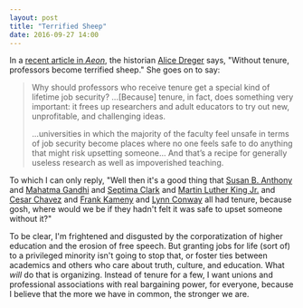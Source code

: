 ```yaml
---
layout: post
title: "Terrified Sheep"
date: 2016-09-27 14:00
---
```


In a [recent article in *Aeon*](https://aeon.co/ideas/without-tenure-academics-are-becoming-terrified-sheep),
the historian [Alice Dreger](https://aeon.co/users/alice-dreger) says,
"Without tenure, professors become terrified sheep."
She goes on to say:

> Why should professors who receive tenure get a special kind of lifetime job security?
> ...[Because] tenure, in fact, does something very important:
> it frees up researchers and adult educators to try out new, unprofitable, and challenging ideas.
>
> ...universities in which the majority of the faculty feel unsafe in terms of job security
> become places where no one feels safe to do anything that might risk upsetting someone...
> And that’s a recipe for generally useless research as well as impoverished teaching.

To which I can only reply,
"Well then it's a good thing that [Susan B. Anthony](https://en.wikipedia.org/wiki/Susan_B._Anthony)
and [Mahatma Gandhi](https://en.wikipedia.org/wiki/Mahatma_Gandhi)
and [Septima Clark](https://en.wikipedia.org/wiki/Septima_Poinsette_Clark)
and [Martin Luther King Jr.](https://en.wikipedia.org/wiki/Martin_Luther_King_Jr.)
and [Cesar Chavez](https://en.wikipedia.org/wiki/Cesar_Chavez)
and [Frank Kameny](https://en.wikipedia.org/wiki/Frank_Kameny)
and [Lynn Conway](https://en.wikipedia.org/wiki/Lynn_Conway)
all had tenure,
because gosh,
where would we be if they hadn't felt it was safe to upset someone without it?"

To be clear,
I'm frightened and disgusted by the corporatization of higher education
and the erosion of free speech.
But granting jobs for life (sort of) to a privileged minority isn't going to stop that,
or foster ties between academics and others who care about truth, culture, and education.
What *will* do that is organizing.
Instead of tenure for a few,
I want unions and professional associations with real bargaining power,
for everyone,
because I believe that the more we have in common,
the stronger we are.
